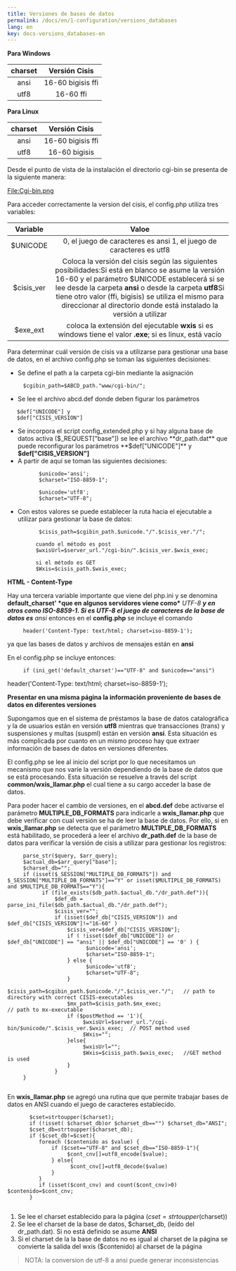 ```yaml
---
title: Versiones de bases de datos
permalink: /docs/en/1-configuration/versions_databases
lang: en
key: docs-versions_databases-en
---
```



**Para Windows**

| charset |   Versión Cisis   |
| :-----: | :---------------: |
|  ansi   | 16-60 bigisis ffi |
|  utf8   |     16-60 ffi     |

**Para Linux**

| charset |   Versión Cisis   |
| :-----: | :---------------: |
|  ansi   | 16-60 bigisis ffi |
|  utf8   |   16-60 bigisis   |

Desde el punto de vista de la instalación el directorio cgi-bin se presenta de la siguiente manera:

[File:Cgi-bin.png](https://commons.wikimedia.org/wiki/Special:UploadWizard?wpDestFile=Cgi-bin.png)

Para acceder correctamente la version del cisis, el config.php utiliza tres variables:

|  Variable  |                            Valoe                             |
| :--------: | :----------------------------------------------------------: |
|  $UNICODE  | 0, el juego de caracteres es ansi 1, el juego de caracteres es utf8 |
| $cisis_ver | Coloca la versión del cisis según las siguientes posibilidades:Si está en blanco se asume la versión 16-60 y el parámetro $UNICODE establecerá si se lee desde la carpeta **ansi** o desde la carpeta **utf8**Si tiene otro valor (ffi, bigisis) se utiliza el mismo para direccionar al directorio donde está instalado la versión a utilizar |
|  $exe_ext  | coloca la extensión del ejecutable **wxis** si es windows tiene el valor **.exe**; si es linux, está vacío |

Para determinar cuál versión de cisis va a utilizarse para gestionar una base de datos, en el archivo config.php se toman las siguientes decisiones:

- Se define el path a la carpeta cgi-bin mediante la asignación

```
     $cgibin_path=$ABCD_path."www/cgi-bin/";  
```



- Se lee el archivo abcd.def donde deben figurar los parámetros

```
   $def["UNICODE"] y
   $def["CISIS_VERSION"]
```

- Se incorpora el script config_extended.php y si hay alguna base de datos activa ($_REQUEST["base"]) se lee el archivo **dr_path.dat** que puede reconfigurar los parámetros **$def["UNICODE"]** y **$def["CISIS_VERSION"]**
- A partir de aquí se toman las siguientes decisiones:



```
          $unicode='ansi';
          $charset="ISO-8859-1";
```



```
          $unicode='utf8';
          $charset="UTF-8";
```

- Con estos valores se puede establecer la ruta hacia el ejecutable a utilizar para gestionar la base de datos:

```
          $cisis_path=$cgibin_path.$unicode."/".$cisis_ver."/";
```



```
         cuando el método es post
         $wxisUrl=$server_url."/cgi-bin/".$cisis_ver.$wxis_exec;
         
         si el método es GET
         $Wxis=$cisis_path.$wxis_exec;
```



**HTML - Content-Type**

Hay una tercera variable importante que viene del php.ini y se denomina **default_charset' \*que en algunos servidores viene como\*** *UTF-8 **y en otros como ISO-8859-1. Si es UTF-8 el juego de caracteres de la base de datos es** ansi* entonces en el **config.php** se incluye el comando

```
     header('Content-Type: text/html; charset=iso-8859-1'); 
```

ya que las bases de datos y archivos de mensajes están en **ansi**

En el config.php se incluye entonces:

```
     if (ini_get('default_charset')=="UTF-8" and $unicode=="ansi")
```

header('Content-Type: text/html; charset=iso-8859-1');


**Presentar en una misma página la información proveniente de bases de datos en diferentes versiones**

Supongamos que en el sistema de préstamos la base de datos catalográfica y la de usuarios están en versión **utf8** mientras que transacciones (trans) y suspensiones y multas (suspml) están en versión **ansi**. Esta situación es más complicada por cuanto en un mismo proceso hay que extraer información de bases de datos en versiones diferentes.

El config.php se lee al inicio del script por lo que necesitamos un mecanismo que nos varíe la versión dependiendo de la base de datos que se está procesando. Esta situación se resuelve a través del script **common/wxis_llamar.php** el cual tiene a su cargo acceder la base de datos.

Para poder hacer el cambio de versiones, en el **abcd.def** debe activarse el parámetro **MULTIPLE_DB_FORMATS** para indicarle a **wxis_llamar.php** que debe verificar con cual versión se ha de leer la base de datos. Por ello, si en **wxis_llamar.php** se detecta que el parámetro **MULTIPLE_DB_FORMATS** está habilitado, se procederá a leer el archivo **dr_path.def** de la base de datos para verificar la versión de cisis a utilizar para gestionar los registros:

```
     parse_str($query, $arr_query);
     $actual_db=$arr_query["base"];
     $charset_db="";
     if (isset($_SESSION["MULTIPLE_DB_FORMATS"]) and $_SESSION["MULTIPLE_DB_FORMATS"]=="Y" or isset($MULTIPLE_DB_FORMATS) and $MULTIPLE_DB_FORMATS=="Y"){
           if (file_exists($db_path.$actual_db."/dr_path.def")){
               $def_db = parse_ini_file($db_path.$actual_db."/dr_path.def");
               $cisis_ver="";
               if (isset($def_db["CISIS_VERSION"]) and $def_db["CISIS_VERSION"]!="16-60" )
                   $cisis_ver=$def_db["CISIS_VERSION"];
                   if ( !isset($def_db["UNICODE"]) or $def_db["UNICODE"] == "ansi" || $def_db["UNICODE"] == '0' ) {
                         $unicode='ansi';
                         $charset="ISO-8859-1";
                   } else {
                         $unicode='utf8';
                         $charset="UTF-8";
                   }
                   $cisis_path=$cgibin_path.$unicode."/".$cisis_ver."/";   // path to directory with correct CISIS-executables
                   $mx_path=$cisis_path.$mx_exec;                          // path to mx-executable
                   if ($postMethod == '1'){ 
                        $wxisUrl=$server_url."/cgi-bin/$unicode/".$cisis_ver.$wxis_exec;  // POST method used
                        $Wxis="";
                   }else{
                        $wxisUrl="";
                        $Wxis=$cisis_path.$wxis_exec;   //GET method is used
                   }
               }
     }
    
```


En **wxis_llamar.php** se agregó una rutina que que permite trabajar bases de datos en ANSI cuando el juego de caracteres establecido.

```
       $cset=strtoupper($charset); 
       if (!isset( $charset_db)or $charset_db=="") $charset_db="ANSI";
       $cset_db=strtoupper($charset_db);
       if ($cset_db!=$cset){
          foreach ($contenido as $value) {
              if ($cset=="UTF-8" and $cset_db=="ISO-8859-1"){
                   $cont_cnv[]=utf8_encode($value);
              } else{
                    $cont_cnv[]=utf8_decode($value)
              } 
          }
          if (isset($cont_cnv) and count($cont_cnv)>0) $contenido=$cont_cnv;
       }
               
```

1. Se lee el charset establecido para la página ($cset=strtoupper($charset))
2. Se lee el charset de la base de datos, $charset_db, (leído del dr_path.dat). Si no está definido se asume **ANSI**
3. Si el charset de la la base de datos no es igual al charset de la página se convierte la salida del wxis ($contenido) al charset de la página

>  NOTA: la conversion de utf-8 a ansi puede generar inconsistencias